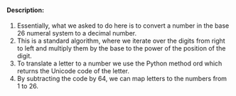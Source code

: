 #### Description:
1. Essentially, what we asked to do here is to convert a number in the base 26 numeral system to a decimal number.
1. This is a standard algorithm, where we iterate over the digits from right to left and multiply them by the base to the power of the position of the digit.
1. To translate a letter to a number we use the Python method ord which returns the Unicode code of the letter.
1. By subtracting the code by 64, we can map letters to the numbers from 1 to 26.
​
​